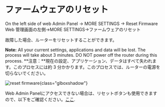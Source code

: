 # ファームウェアのリセット

On the left side of web Admin Panel -> MORE SETTINGS -> Reset Firmware Web
管理画面の左側->MORE SETTINGS->ファームウェアのリセット

故障した場合、ルーターをリセットすることができます。

**Note:** All your current settings, applications and data will be lost. The process will take about 3 minutes. DO NOT power off the router during this process.
**注意：**現在の設定、アプリケーション、データはすべて失われます。このプロセスには約 3 分かかります。このプロセスでは、ルーターの電源を切らないでください。

![reset firmware](https://static.gl-inet.com/docs/en/4/tutorials/reset_firmware/reset_firmware.png){class="glboxshadow"}

Web Admin Panelにアクセスできない場合は、リセットボタンも使用できますので、以下をご確認ください。[ここ](../repair_network_or_reset_firmware/#reset-to-factory).